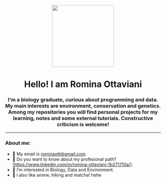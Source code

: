 <div id="header" align="center">
  <img src="https://media.giphy.com/media/du3J3cXyzhj75IOgvA/giphy.gif" width="200" />
  <h1 align="center">Hello! I am Romina Ottaviani</h1>
  <h3 align="center">I'm a biology graduate, curious about programming and data. My main interests are environment, conservation and genetics. Among my repositories you will find personal projects for my learning, notes and some external tutorials. Constructive criticism is welcome!</h3>
</div>

---
### About me:
- :leaves: My email is rominaott@gmail.com. 
- :fallen_leaf: Do you want to know about my profesional path? [https://www.linkedin.com/in/romina-ottaviani-1b271710a/].
- :tulip: I’m interested in Biology, Data and Environment. 
- :blossom: I also like anime, hiking and matcha! hehe


<!---
Romyott/Romyott is a ✨ special ✨ repository because its `README.md` (this file) appears on your GitHub profile.
You can click the Preview link to take a look at your changes.
--->
